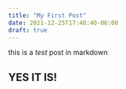```yaml
---
title: "My First Post"
date: 2021-12-25T17:48:40-06:00
draft: true
---
```


this is a _test_ post in markdown

## YES IT IS!

